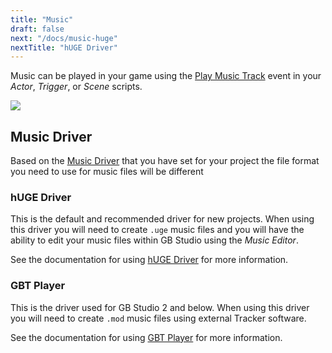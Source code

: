 ```yaml
---
title: "Music"
draft: false
next: "/docs/music-huge"
nextTitle: "hUGE Driver"
---
```


Music can be played in your game using the [Play Music Track](/docs/scripting/#music-events) event in your *Actor*, *Trigger*, or *Scene* scripts.

<img src="/img/events/music-play-v3.png" class="event-preview" />

## Music Driver

Based on the [Music Driver](/docs/settings/#music-driver) that you have set for your project the file format you need to use for music files will be different

### hUGE Driver

This is the default and recommended driver for new projects. When using this driver you will need to create `.uge` music files and you will have the ability to edit your music files within GB Studio using the _Music Editor_.

See the documentation for using [hUGE Driver](/docs/music-huge) for more information.

### GBT Player

This is the driver used for GB Studio 2 and below. When using this driver you will need to create `.mod` music files using external Tracker software.

See the documentation for using [GBT Player](/docs/music-gbt) for more information.
